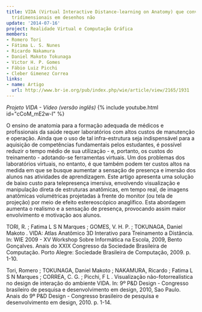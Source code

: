 ```yaml
---
title: VIDA (Virtual Interactive Distance-learning on Anatomy) que converte modelos
  tridimensionais em desenhos não
update: '2014-07-16'
project: Realidade Virtual e Computação Gráfica
members:
- Romero Tori
- Fátima L. S. Nunes
- Ricardo Nakamura
- Daniel Makoto Tokunaga
- Victor H. P. Gomes
- Fábio Luiz Picchi
- Cleber Gimenez Correa
links:
- name: Artigo
  url: http://www.br-ie.org/pub/index.php/wie/article/view/2165/1931
---
```


*Projeto VIDA - Vídeo (versão inglês)*
{% include youtube.html id="cCoM_mE2w-I" %}

O ensino de anatomia para a formação adequada de médicos e profissionais da saúde requer laboratórios com altos custos de manutenção e operação. Ainda que o uso de tal infra-estrutura seja indispensável para a aquisição de competências fundamentais pelos estudantes, é possível reduzir o tempo médio de sua utilização - e, portanto, os custos do treinamento - adotando-se ferramentas virtuais. Um dos problemas dos laboratórios virtuais, no entanto, é que também podem ter custos altos na medida em que se busque aumentar a sensação de presença e imersão dos alunos nas atividades de aprendizagem. Este artigo apresenta uma solução de baixo custo para telepresença imersiva, envolvendo visualização e manipulação direta de estruturas anatômicas, em tempo real, de imagens anatômicas volumétricas projetadas à frente do monitor (ou tela de projeção) por meio de efeito estereoscópico anaglífico. Esta abordagem aumenta o realismo e a sensação de presença, provocando assim maior envolvimento e motivação aos alunos.

TORI, R. ; Fatima L S N Marques ; GOMES, V. H. P. ; TOKUNAGA, Daniel Makoto . VIDA: Atlas Anatômico 3D Interativo para Treinamento a Distância. In: WIE 2009 - XV Workshop Sobre Informática na Escola, 2009, Bento Gonçalves. Anais do XXIX Congresso da Sociedade Brasileira de Computação. Porto Alegre: Sociedade Brasileira de Computação, 2009. p. 1-10.

Tori, Romero ; TOKUNAGA, Daniel Makoto ; NAKAMURA, Ricardo ; Fatima L S N Marques ; CORREA, C. G. ; Picchi, F L . Visualização não-fotorrealística no design de interação do ambiente VIDA. In: 9º P&D Design - Congresso brasileiro de pesquisa e desenvolvimento em design, 2010, Sao Paulo. Anais do 9º P&D Design - Congresso brasileiro de pesquisa e desenvolvimento em design, 2010. p. 1-14.
